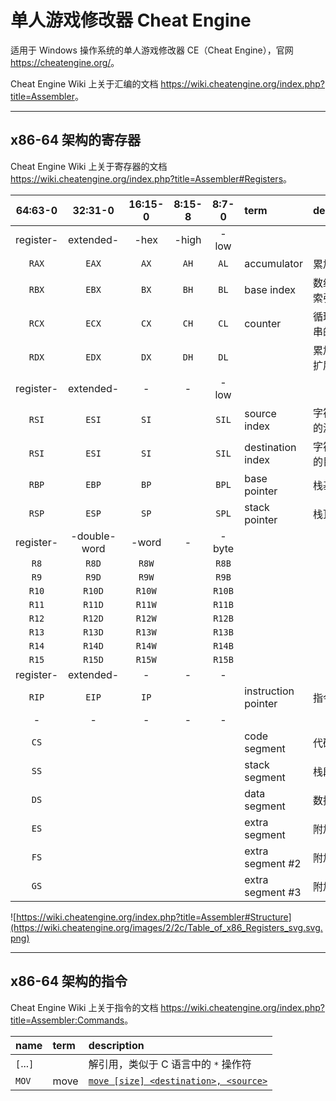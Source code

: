 # 单人游戏修改器 Cheat Engine

适用于 Windows 操作系统的单人游戏修改器 CE（Cheat Engine），官网 <https://cheatengine.org/>。

Cheat Engine Wiki 上关于汇编的文档 <https://wiki.cheatengine.org/index.php?title=Assembler>。

___
## x86-64 架构的寄存器

Cheat Engine Wiki 上关于寄存器的文档 <https://wiki.cheatengine.org/index.php?title=Assembler#Registers>。

| 64:63-0   | 32:31-0      | 16:15-0 | 8:15-8 | 8:7-0  | term                | description |
|:---------:|:------------:|:-------:|:------:|:------:|:------------------- |:----------- |
| register- | extended-    | -hex    | -high  | -low   |                     |
| `RAX`     | `EAX`        | `AX`    | `AH`   | `AL`   | accumulator         | 累加器
| `RBX`     | `EBX`        | `BX`    | `BH`   | `BL`   | base index          | 数组的基址索引
| `RCX`     | `ECX`        | `CX`    | `CH`   | `CL`   | counter             | 循环和字符串的计数器
| `RDX`     | `EDX`        | `DX`    | `DH`   | `DL`   |                     | 累加器精度扩展
| register- | extended-    | -       | -      | -low   |                     |
| `RSI`     | `ESI`        | `SI`    |        | `SIL`  | source index        | 字符串操作的源索引
| `RSI`     | `ESI`        | `SI`    |        | `SIL`  | destination index   | 字符串操作的目的索引
| `RBP`     | `EBP`        | `BP`    |        | `BPL`  | base pointer        | 栈基指针
| `RSP`     | `ESP`        | `SP`    |        | `SPL`  | stack pointer       | 栈顶指针
| register- | -double-word | -word   | -      | -byte  |                     |
| `R8`      | `R8D`        | `R8W`   |        | `R8B`  |                     |
| `R9`      | `R9D`        | `R9W`   |        | `R9B`  |                     |
| `R10`     | `R10D`       | `R10W`  |        | `R10B` |                     |
| `R11`     | `R11D`       | `R11W`  |        | `R11B` |                     |
| `R12`     | `R12D`       | `R12W`  |        | `R12B` |                     |
| `R13`     | `R13D`       | `R13W`  |        | `R13B` |                     |
| `R14`     | `R14D`       | `R14W`  |        | `R14B` |                     |
| `R15`     | `R15D`       | `R15W`  |        | `R15B` |                     |
| register- | extended-    | -       | -      | -      |                     |
| `RIP`     | `EIP`        | `IP`    |        |        | instruction pointer | 指令指针
| -         | -            | -       | -      | -      |                     |
| `CS`      |              |         |        |        | code segment        | 代码段
| `SS`      |              |         |        |        | stack segment       | 栈段
| `DS`      |              |         |        |        | data segment        | 数据段
| `ES`      |              |         |        |        | extra segment       | 附加段
| `FS`      |              |         |        |        | extra segment #2    | 附加段 #2
| `GS`      |              |         |        |        | extra segment #3    | 附加段 #3

![https://wiki.cheatengine.org/index.php?title=Assembler#Structure](https://wiki.cheatengine.org/images/2/2c/Table_of_x86_Registers_svg.svg.png)

___
## x86-64 架构的指令

Cheat Engine Wiki 上关于指令的文档 <https://wiki.cheatengine.org/index.php?title=Assembler:Commands>。

| name      | term | description |
|:--------- |:---- |:----------- |
| `[`...`]` |      | 解引用，类似于 C 语言中的 `*` 操作符
| `MOV`     | move | [`move [size] <destination>, <source>`](https://wiki.cheatengine.org/index.php?title=Assembler:Commands:MOV)
